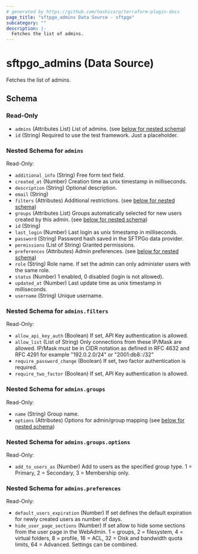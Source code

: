 ```yaml
---
# generated by https://github.com/hashicorp/terraform-plugin-docs
page_title: "sftpgo_admins Data Source - sftpgo"
subcategory: ""
description: |-
  Fetches the list of admins.
---
```


# sftpgo_admins (Data Source)

Fetches the list of admins.



<!-- schema generated by tfplugindocs -->
## Schema

### Read-Only

- `admins` (Attributes List) List of admins. (see [below for nested schema](#nestedatt--admins))
- `id` (String) Required to use the test framework. Just a placeholder.

<a id="nestedatt--admins"></a>
### Nested Schema for `admins`

Read-Only:

- `additional_info` (String) Free form text field.
- `created_at` (Number) Creation time as unix timestamp in milliseconds.
- `description` (String) Optional description.
- `email` (String)
- `filters` (Attributes) Additional restrictions. (see [below for nested schema](#nestedatt--admins--filters))
- `groups` (Attributes List) Groups automatically selected for new users created by this admin. (see [below for nested schema](#nestedatt--admins--groups))
- `id` (String)
- `last_login` (Number) Last login as unix timestamp in milliseconds.
- `password` (String) Password hash saved in the SFTPGo data provider.
- `permissions` (List of String) Granted permissions.
- `preferences` (Attributes) Admin preferences. (see [below for nested schema](#nestedatt--admins--preferences))
- `role` (String) Role name. If set the admin can only administer users with the same role.
- `status` (Number) 1 enabled, 0 disabled (login is not allowed).
- `updated_at` (Number) Last update time as unix timestamp in milliseconds.
- `username` (String) Unique username.

<a id="nestedatt--admins--filters"></a>
### Nested Schema for `admins.filters`

Read-Only:

- `allow_api_key_auth` (Boolean) If set, API Key authentication is allowed.
- `allow_list` (List of String) Only connections from these IP/Mask are allowed. IP/Mask must be in CIDR notation as defined in RFC 4632 and RFC 4291 for example "192.0.2.0/24" or "2001:db8::/32"
- `require_password_change` (Boolean) If set, two factor authentication is required.
- `require_two_factor` (Boolean) If set, API Key authentication is allowed.


<a id="nestedatt--admins--groups"></a>
### Nested Schema for `admins.groups`

Read-Only:

- `name` (String) Group name.
- `options` (Attributes) Options for admin/group mapping (see [below for nested schema](#nestedatt--admins--groups--options))

<a id="nestedatt--admins--groups--options"></a>
### Nested Schema for `admins.groups.options`

Read-Only:

- `add_to_users_as` (Number) Add to users as the specified group type. 1 = Primary, 2 = Secondary, 3 = Membership only.



<a id="nestedatt--admins--preferences"></a>
### Nested Schema for `admins.preferences`

Read-Only:

- `default_users_expiration` (Number) If set defines the default expiration for newly created users as number of days.
- `hide_user_page_sections` (Number) If set allow to hide some sections from the user page in the WebAdmin. 1 = groups, 2 = filesystem, 4 = virtual folders, 8 = profile, 16 = ACL, 32 = Disk and bandwidth quota limits, 64 = Advanced. Settings can be combined.
